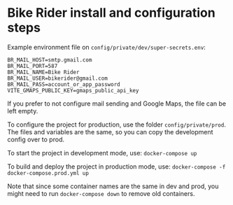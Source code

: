 # Bike Rider install and configuration steps

Example environment file on `config/private/dev/super-secrets.env`:
```
BR_MAIL_HOST=smtp.gmail.com
BR_MAIL_PORT=587
BR_MAIL_NAME=Bike Rider
BR_MAIL_USER=bikerider@gmail.com
BR_MAIL_PASS=account_or_app_password
VITE_GMAPS_PUBLIC_KEY=gmaps_public_api_key
```

If you prefer to not configure mail sending and Google Maps, the file can be left empty.

To configure the project for production, use the folder `config/private/prod`. The files and variables are the same, so you can copy the development config over to prod.

To start the project in development mode, use: `docker-compose up`

To build and deploy the project in production mode, use: `docker-compose -f docker-compose.prod.yml up`

Note that since some container names are the same in dev and prod, you might need to run `docker-compose down` to remove old containers.
